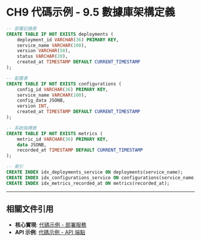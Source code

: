 # CH9 代碼示例 - 9.5 數據庫架構定義

```sql
-- 部署記錄表
CREATE TABLE IF NOT EXISTS deployments (
    deployment_id VARCHAR(36) PRIMARY KEY,
    service_name VARCHAR(100),
    version VARCHAR(50),
    status VARCHAR(20),
    created_at TIMESTAMP DEFAULT CURRENT_TIMESTAMP
);

-- 配置表
CREATE TABLE IF NOT EXISTS configurations (
    config_id VARCHAR(36) PRIMARY KEY,
    service_name VARCHAR(100),
    config_data JSONB,
    version INT,
    created_at TIMESTAMP DEFAULT CURRENT_TIMESTAMP
);

-- 系統指標表
CREATE TABLE IF NOT EXISTS metrics (
    metric_id VARCHAR(36) PRIMARY KEY,
    data JSONB,
    recorded_at TIMESTAMP DEFAULT CURRENT_TIMESTAMP
);

-- 索引
CREATE INDEX idx_deployments_service ON deployments(service_name);
CREATE INDEX idx_configurations_service ON configurations(service_name);
CREATE INDEX idx_metrics_recorded_at ON metrics(recorded_at);
```

---

## 相關文件引用

- **核心實現**: [代碼示例 - 部署服務](ch9-code-01-deployment-service.md)
- **API 示例**: [代碼示例 - API 端點](ch9-code-03-api-examples.md)
